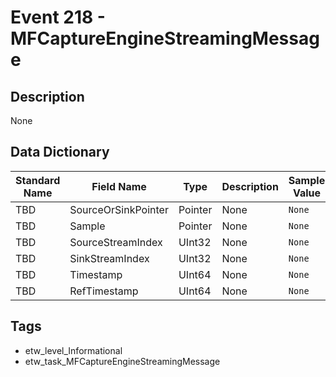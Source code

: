 # Event 218 - MFCaptureEngineStreamingMessage

## Description
None

## Data Dictionary
|Standard Name|Field Name|Type|Description|Sample Value|
|---|---|---|---|---|
|TBD|SourceOrSinkPointer|Pointer|None|`None`|
|TBD|Sample|Pointer|None|`None`|
|TBD|SourceStreamIndex|UInt32|None|`None`|
|TBD|SinkStreamIndex|UInt32|None|`None`|
|TBD|Timestamp|UInt64|None|`None`|
|TBD|RefTimestamp|UInt64|None|`None`|

## Tags
* etw_level_Informational
* etw_task_MFCaptureEngineStreamingMessage